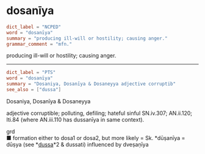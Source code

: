# dosanīya

``` toml
dict_label = "NCPED"
word = "dosanīya"
summary = "producing ill-will or hostility; causing anger."
grammar_comment = "mfn."
```

producing ill\-will or hostility; causing anger.

--------------------

``` toml
dict_label = "PTS"
word = "dosanīya"
summary = "Dosaniya, Dosanīya & Dosaneyya adjective corruptib"
see_also = ["dussa"]
```

Dosaniya, Dosanīya & Dosaneyya

adjective corruptible; polluting, defiling; hateful sinful SN.iv.307; AN.ii.120; Iti.84 (where AN.iii.110 has dussanīya in same context).

grd  
■ formation either to dosa1 or dosa2, but more likely = Sk. \*dūṣanīya = dūṣya (see *[dussa](dussa.md)*2 & dussati) influenced by dveṣaṇīya

